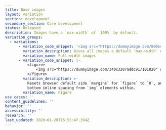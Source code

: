 ```yaml
---
title: Base images
layout: variation
section: development
secondary_section: Core development
status: Released
description: Images have a `max-width` of `100%` by default.
variation_groups:
  - variations:
      - variation_code_snippet: '<img src="https://dummyimage.com/800x40/addc91/101820" alt="">'
        variation_description: Gives all images a default `max-width` of `100%` of their container.
        variation_name: Full-width images
      - variation_code_snippet: |-
          <figure>
              <img src="https://dummyimage.com/340x320/addc91/101820" alt="">
          </figure>
        variation_description: >-
          Resets browser default side `margins` for `figure` to `0`, and removes
          bottom inline spacing from `img` elements within.
        variation_name: Figure
use_cases: ''
content_guidelines: ''
behavior: ''
accessibility: ''
research: ''
last_updated: 2020-01-28T15:55:47.394Z
---
```

